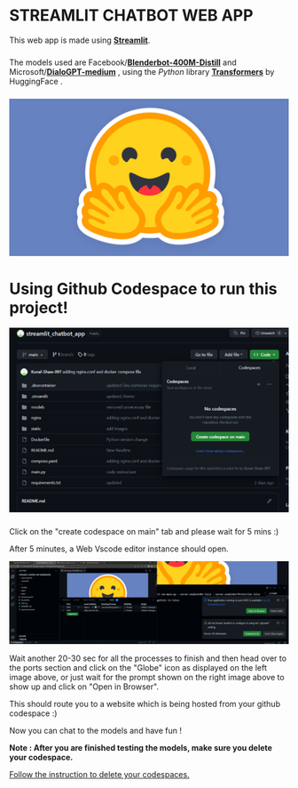 # STREAMLIT CHATBOT WEB APP

This web app is made using [**Streamlit**](https://streamlit.io/).
###

###
The models used are Facebook/[**Blenderbot-400M-Distill**](https://huggingface.co/facebook/blenderbot-400M-distill?text=Hey+my+name+is+Thomas%21+How+are+you%3F) and Microsoft/[**DialoGPT-medium**](https://huggingface.co/microsoft/DialoGPT-medium?text=Hey+my+name+is+Clara%21+How+are+you%3F) , using the *Python* library [**Transformers**](https://huggingface.co/docs/transformers/index) by HuggingFace . 
###
![](static/huggingface.png)

# Using Github Codespace to run this project!
![](static/Instruction.png)
###
Click on the "create codespace on main" tab and please wait for 5 mins :)

After 5 minutes, a Web Vscode editor instance should open.

![](static/Instruction2.png)

Wait another 20-30 sec for all the processes to finish and then head over to the ports section and click on the "Globe" icon as displayed on the left image above, or just wait for the prompt shown on the right image above to show up and click on "Open in Browser".

This should route you to a website which is being hosted from your github codespace :)

Now you can chat to the models and have fun !

**Note : After you are finished testing the models, make sure you delete your codespace.**

[Follow the instruction to delete your codespaces.](https://docs.github.com/en/codespaces/developing-in-codespaces/deleting-a-codespace?tool=webui)
